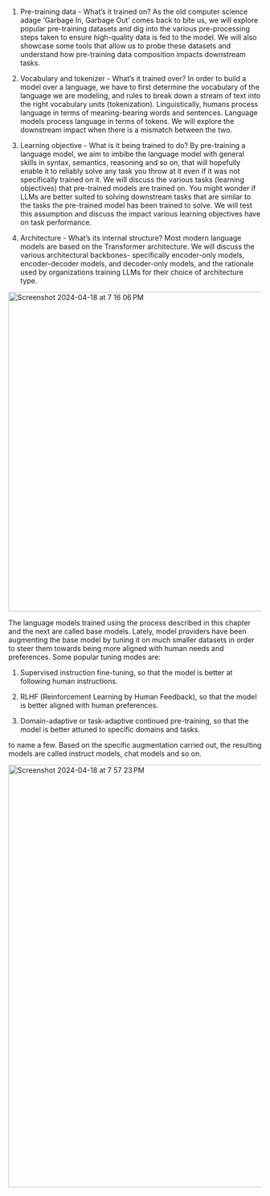 1. Pre-training data - What’s it trained on? As the old computer science adage ‘Garbage In, Garbage Out’ comes back to bite us, we will explore popular pre-training datasets and dig into the various pre-processing steps taken to ensure high-quality data is fed to the model. We will also showcase some tools that allow us to probe these datasets and understand how pre-training data composition impacts downstream tasks.

2. Vocabulary and tokenizer - What’s it trained over? In order to build a model over a language, we have to first determine the vocabulary of the language we are modeling, and rules to break down a stream of text into the right vocabulary units (tokenization). Linguistically, humans process language in terms of meaning-bearing words and sentences. Language models process language in terms of tokens. We will explore the downstream impact when there is a mismatch between the two.

3. Learning objective - What is it being trained to do? By pre-training a language model, we aim to imbibe the language model with general skills in syntax, semantics, reasoning and so on, that will hopefully enable it to reliably solve any task you throw at it even if it was not specifically trained on it. We will discuss the various tasks (learning objectives) that pre-trained models are trained on. You might wonder if LLMs are better suited to solving downstream tasks that are similar to the tasks the pre-trained model has been trained to solve. We will test this assumption and discuss the impact various learning objectives have on task performance.

4. Architecture - What’s its internal structure? Most modern language models are based on the Transformer architecture. We will discuss the various architectural backbones- specifically encoder-only models, encoder-decoder models, and decoder-only models, and the rationale used by organizations training LLMs for their choice of architecture type.


<img width="635" alt="Screenshot 2024-04-18 at 7 16 06 PM" src="https://github.com/andysingal/LLMops/assets/20493493/82cf7456-441c-4256-b81f-a781cdee7b20">

The language models trained using the process described in this chapter and the next are called base models. Lately, model providers have been augmenting the base model by tuning it on much smaller datasets in order to steer them towards being more aligned with human needs and preferences. Some popular tuning modes are:

1. Supervised instruction fine-tuning, so that the model is better at following human instructions.

2. RLHF (Reinforcement Learning by Human Feedback), so that the model is better aligned with human preferences.

3. Domain-adaptive or task-adaptive continued pre-training, so that the model is better attuned to specific domains and tasks.

to name a few. Based on the specific augmentation carried out, the resulting models are called instruct models, chat models and so on.

<img width="840" alt="Screenshot 2024-04-18 at 7 57 23 PM" src="https://github.com/andysingal/LLMops/assets/20493493/8bb61f91-c8fb-4dcc-8cda-4f0f0ee8edf5">
